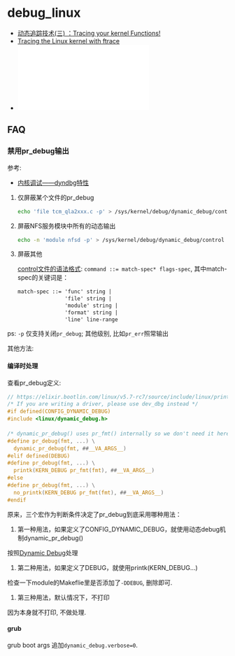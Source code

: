 # debug_linux
- [动态追踪技术(三) ：Tracing your kernel Functions!](https://riboseyim.github.io/2017/04/17/DTrace_FTrace/)
- [Tracing the Linux kernel with ftrace](https://embeddedbits.org/tracing-the-linux-kernel-with-ftrace/)
- ![Debugging Embedded Linux Systems: Dynamic Debug](/misc/pdf/os/Kernel-Debug-Series-Part4-dynamic-debug.pdf)

## FAQ
### 禁用pr_debug输出
参考:
- [内核调试——dyndbg特性](http://linux.laoqinren.net/kernel/kernel-dynamic-debug/)


1. 仅屏蔽某个文件的pr_debug

    ```bash
    echo 'file tcm_qla2xxx.c -p' > /sys/kernel/debug/dynamic_debug/control
    ```

1. 屏蔽NFS服务模块中所有的动态输出

    ```bash
    echo -n 'module nfsd -p' > /sys/kernel/debug/dynamic_debug/control
    ```

1. 屏蔽其他

    [control文件的语法格式](https://github.com/torvalds/linux/blob/master/Documentation/admin-guide/dynamic-debug-howto.rst): `command ::= match-spec* flags-spec`, 其中match-spec的关键词是：
    ```config
    match-spec ::= 'func' string |
                   'file' string |
                   'module' string |
                   'format' string |
                   'line' line-range
    ```

ps: `-p` 仅支持关闭`pr_debug`; 其他级别, 比如`pr_err`照常输出

其他方法:
#### 编译时处理
查看pr_debug定义:
```c
// https://elixir.bootlin.com/linux/v5.7-rc7/source/include/linux/printk.h#L324
/* If you are writing a driver, please use dev_dbg instead */
#if defined(CONFIG_DYNAMIC_DEBUG)
#include <linux/dynamic_debug.h>

/* dynamic_pr_debug() uses pr_fmt() internally so we don't need it here */
#define pr_debug(fmt, ...) \
  dynamic_pr_debug(fmt, ##__VA_ARGS__)
#elif defined(DEBUG)
#define pr_debug(fmt, ...) \
  printk(KERN_DEBUG pr_fmt(fmt), ##__VA_ARGS__)
#else
#define pr_debug(fmt, ...) \
  no_printk(KERN_DEBUG pr_fmt(fmt), ##__VA_ARGS__)
#endif
```

原来，三个宏作为判断条件决定了pr_debug到底采用哪种用法：
1. 第一种用法，如果定义了CONFIG_DYNAMIC_DEBUG，就使用动态debug机制dynamic_pr_debug()

  按照[Dynamic Debug](http://linux.laoqinren.net/kernel/kernel-dynamic-debug/)处理
1. 第二种用法，如果定义了DEBUG，就使用printk(KERN_DEBUG...)

  检查一下module的Makeflie里是否添加了`-DDEBUG`, 删除即可.
1. 第三种用法，默认情况下，不打印

  因为本身就不打印, 不做处理.

#### grub
grub boot args 追加`dynamic_debug.verbose=0`.